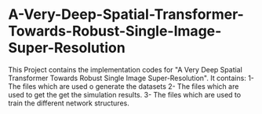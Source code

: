# A-Very-Deep-Spatial-Transformer-Towards-Robust-Single-Image-Super-Resolution
This Project contains the implementation codes for "A Very Deep Spatial Transformer Towards Robust Single Image Super-Resolution". It contains:
1- The files which are used o generate the datasets 
2- The files which are used to get the get the simulation results. 
3- The files which are used to train the different network structures.
